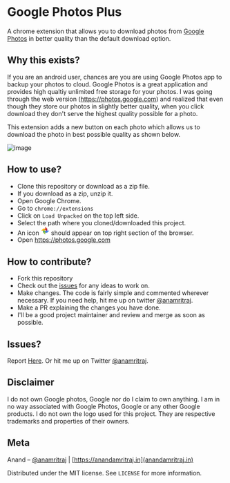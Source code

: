 # Google Photos Plus
A chrome extension that allows you to download photos from [Google Photos](https://photos.google.com) in better quality than the default download option.


## Why this exists?
If you are an android user, chances are you are using Google Photos app to backup your photos to cloud. Google Photos is a great application and provides high qualtiy unlimited free storage for your photos.
I was going through the web version (https://photos.google.com) and realized that even though they store our photos in slightly better quality, when you click download they don't serve the highest quality possible for a photo.

This extension adds a new button on each photo which allows us to download the photo in best possible quality as shown below.

![image](https://user-images.githubusercontent.com/11889942/56460127-653c5e00-63bb-11e9-9cae-d8fa365f27f7.png)


## How to use?

- Clone this repository or download as a zip file.
- If you download as a zip, unzip it.
- Open Google Chrome.
- Go to `chrome://extensions`
- Click on `Load Unpacked` on the top left side.
- Select the path where you cloned/downloaded this project.
- An icon <img src="logo.png" width="20"/> should appear on top right section of the browser.
- Open https://photos.google.com

## How to contribute?

- Fork this repository
- Check out the [issues](https://github.com/anamritraj/google-photos-plus/issues) for any ideas to work on. 
- Make changes. The code is fairly simple and commented wherever necessary. If you need help, hit me up on twitter [@anamritraj](https://twitter.com/anamritraj).
- Make a PR explaining the changes you have done.
- I'll be a good project maintainer and review and merge as soon as possible.

## Issues?

Report [Here](https://github.com/anamritraj/google-photos-plus/issues/new). Or hit me up on Twitter [@anamritraj](https://twitter.com/anamritraj).

## Disclaimer

I do not own Google photos, Google nor do I claim to own anything. I am in no way associated with Google Photos, Google or any other Google products.
I do not own the logo used for this project. They are respective trademarks and properties of their owners.

## Meta

Anand – [@anamritraj](https://twitter.com/anamritraj) | [https://anandamritraj.in](anandamritraj.in) 

Distributed under the MIT license. See ``LICENSE`` for more information.
